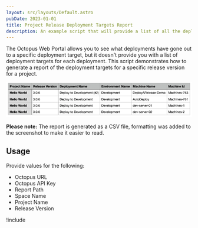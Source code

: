 ```yaml
---
layout: src/layouts/Default.astro
pubDate: 2023-01-01
title: Project Release Deployment Targets Report
description: An example script that will provide a list of all the deployments and deployment targets deployed to.
---
```


The Octopus Web Portal allows you to see what deployments have gone out to a specific deployment target, but it doesn't provide you with a list of deployment targets for each deployment.  This script demonstrates how to generate a report of the deployment targets for a specific release version for a project.

![Sample project release deployment target report](/docs/octopus-rest-api/examples/reports/images/project-release-deployment-target-report.png)

**Please note:** The report is generated as a CSV file, formatting was added to the screenshot to make it easier to read.

## Usage

Provide values for the following:

- Octopus URL
- Octopus API Key
- Report Path
- Space Name
- Project Name
- Release Version

!include <project-deployment-targets-report>